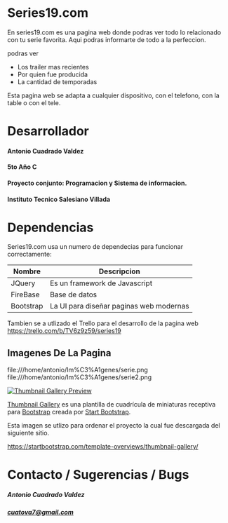 # Series19.com

En series19.com es una pagina web donde podras ver todo lo relacionado con tu serie favorita. Aqui podras informarte de todo a la perfeccion.

podras ver

* Los trailer mas recientes
* Por quien fue producida
* La cantidad de temporadas

Esta pagina web se adapta a cualquier dispositivo, con el telefono, con la table o con el tele.

# Desarrollador
#### Antonio Cuadrado Valdez
#### 5to Año C
#### Proyecto conjunto: Programacion y Sistema de informacion.
#### Instituto Tecnico Salesiano Villada

# Dependencias
Series19.com usa un numero de dependecias para funcionar correctamente:

| Nombre | Descripcion |
| ------ | ------ |
| JQuery | Es un framework de Javascript |
| FireBase | Base de datos |
| Bootstrap | La UI para diseñar paginas web modernas |

Tambien se a utlizado el Trello para el desarrollo de la pagina web	
https://trello.com/b/TV6z9z59/series19


## Imagenes De La Pagina
	
file:///home/antonio/Im%C3%A1genes/serie.png
file:///home/antonio/Im%C3%A1genes/serie2.png
	
[![Thumbnail Gallery Preview](https://startbootstrap.com/assets/img/templates/thumbnail-gallery.jpg)](https://blackrockdigital.github.io/startbootstrap-thumbnail-gallery/)

[Thumbnail Gallery](http://startbootstrap.com/template-overviews/thumbnail-gallery/) es una plantilla de cuadrícula de miniaturas receptiva para [Bootstrap](http://getbootstrap.com/) creada por [Start Bootstrap](http://startbootstrap.com/).

Esta imagen se utlizo para ordenar el proyecto la cual fue descargada del siguiente sitio.

https://startbootstrap.com/template-overviews/thumbnail-gallery/

# Contacto / Sugerencias / Bugs

##### **Antonio Cuadrado Valdez**
##### **cuatova7@gmail.com**
